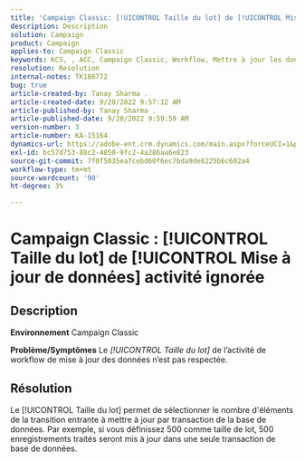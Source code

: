 ```yaml
---
title: 'Campaign Classic: [!UICONTROL Taille du lot] de [!UICONTROL Mise à jour de données] activité ignorée'
description: Description
solution: Campaign
product: Campaign
applies-to: Campaign Classic
keywords: KCS, , ACC, Campaign Classic, Workflow, Mettre à jour les données, Taille du lot
resolution: Resolution
internal-notes: TK186772
bug: true
article-created-by: Tanay Sharma .
article-created-date: 9/20/2022 9:57:12 AM
article-published-by: Tanay Sharma .
article-published-date: 9/20/2022 9:59:59 AM
version-number: 3
article-number: KA-15164
dynamics-url: https://adobe-ent.crm.dynamics.com/main.aspx?forceUCI=1&pagetype=entityrecord&etn=knowledgearticle&id=e9123394-ca38-ed11-9db1-002248086735
exl-id: bc57d753-88c2-4850-9fc2-4a286aa6e823
source-git-commit: 7f0f5035ea7cebd60f6ec7bda9de6225b6c602a4
workflow-type: tm+mt
source-wordcount: '90'
ht-degree: 3%

---
```


# Campaign Classic : [!UICONTROL Taille du lot] de [!UICONTROL Mise à jour de données] activité ignorée

## Description

<b>Environnement</b>
Campaign Classic


<b>Problème/Symptômes</b>
Le *[!UICONTROL Taille du lot]* de l’activité de workflow de mise à jour des données n’est pas respectée.




## Résolution


Le [!UICONTROL Taille du lot] permet de sélectionner le nombre d&#39;éléments de la transition entrante à mettre à jour par transaction de la base de données. Par exemple, si vous définissez 500 comme taille de lot, 500 enregistrements traités seront mis à jour dans une seule transaction de base de données.
